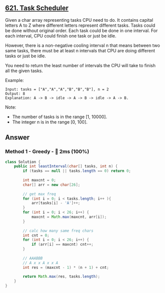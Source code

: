 ## [621. Task Scheduler](https://leetcode.com/problems/task-scheduler/)

Given a char array representing tasks CPU need to do. It contains capital letters A to Z where different letters represent different tasks. Tasks could be done without original order. Each task could be done in one interval. For each interval, CPU could finish one task or just be idle.

However, there is a non-negative cooling interval n that means between two same tasks, there must be at least n intervals that CPU are doing different tasks or just be idle.

You need to return the least number of intervals the CPU will take to finish all the given tasks.

 

Example:
```
Input: tasks = ["A","A","A","B","B","B"], n = 2
Output: 8
Explanation: A -> B -> idle -> A -> B -> idle -> A -> B.
``` 

Note:

- The number of tasks is in the range [1, 10000].
- The integer n is in the range [0, 100].

## Answer
### Method 1 - Greedy - :rocket: 2ms (100%)
```java
class Solution {
    public int leastInterval(char[] tasks, int n) {
        if (tasks == null || tasks.length == 0) return 0;
        
        int maxcnt = 0;
        char[] arr = new char[26];
        
        // get max freq
        for (int i = 0; i < tasks.length; i++ ){
            arr[tasks[i] - 'A']++;
        }
        for (int i = 0; i < 26; i++) {
            maxcnt = Math.max(maxcnt, arr[i]);
        }
        
        // calc how many same freq chars
        int cnt = 0;
        for (int i = 0; i < 26; i++) {
            if (arr[i] == maxcnt) cnt++;
        }
        
        // AAABBB
        // A x x A x x A
        int res = (maxcnt - 1) * (n + 1) + cnt;
        
        return Math.max(res, tasks.length);
    }
}
```

